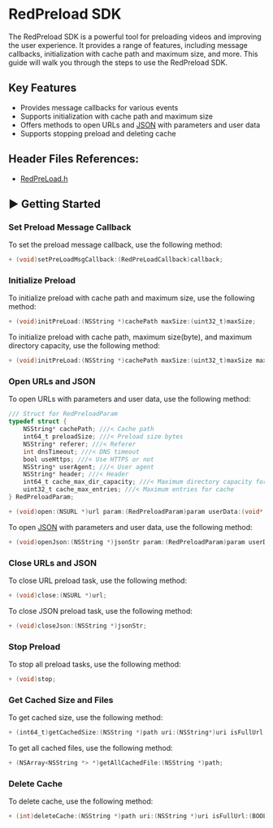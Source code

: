 # RedPreload SDK

The RedPreload SDK is a powerful tool for preloading videos and improving the user experience. It provides a range of features, including message callbacks, initialization with cache path and maximum size, and more. This guide will walk you through the steps to use the RedPreload SDK.

## Key Features

- Provides message callbacks for various events
- Supports initialization with cache path and maximum size
- Offers methods to open URLs and [JSON](../../JSON.md) with parameters and user data
- Supports stopping preload and deleting cache

## Header Files References:

* [RedPreLoad.h](../redplayercore/redplayer/ios/RedPreLoad.h)

## ▶️ Getting Started

### Set Preload Message Callback

To set the preload message callback, use the following method:

```objective-c
+ (void)setPreLoadMsgCallback:(RedPreLoadCallback)callback;
```

### Initialize Preload

To initialize preload with cache path and maximum size, use the following method:

```objective-c
+ (void)initPreLoad:(NSString *)cachePath maxSize:(uint32_t)maxSize;
```

To initialize preload with cache path, maximum size(byte), and maximum directory capacity, use the following method:

```objective-c
+ (void)initPreLoad:(NSString *)cachePath maxSize:(uint32_t)maxSize maxdircapacity:(int64_t)maxdircapacity;
```

### Open URLs and JSON

To open URLs with parameters and user data, use the following method:

```objective-c
/// Struct for RedPreloadParam
typedef struct {
    NSString* cachePath; ///< Cache path
    int64_t preloadSize; ///< Preload size bytes
    NSString* referer; ///< Referer
    int dnsTimeout; ///< DNS timeout
    bool useHttps; ///< Use HTTPS or not
    NSString* userAgent; ///< User agent
    NSString* header; ///< Header
    int64_t cache_max_dir_capacity; ///< Maximum directory capacity for cache
    uint32_t cache_max_entries; ///< Maximum entries for cache
} RedPreloadParam;

+ (void)open:(NSURL *)url param:(RedPreloadParam)param userData:(void* _Nullable)userData;
```

To open [JSON](../../JSON.md) with parameters and user data, use the following method:

```objective-c
+ (void)openJson:(NSString *)jsonStr param:(RedPreloadParam)param userData:(void* _Nullable)userData;
```

### Close URLs and JSON

To close URL preload task, use the following method:

```objective-c
+ (void)close:(NSURL *)url;
```

To close JSON preload task, use the following method:

```objective-c
+ (void)closeJson:(NSString *)jsonStr;
```

### Stop Preload

To stop all preload tasks, use the following method:

```objective-c
+ (void)stop;
```

### Get Cached Size and Files

To get cached size, use the following method:

```objective-c
+ (int64_t)getCachedSize:(NSString *)path uri:(NSString*)uri isFullUrl:(BOOL)isFullUrl;
```

To get all cached files, use the following method:

```objective-c
+ (NSArray<NSString *> *)getAllCachedFile:(NSString *)path;
```

### Delete Cache

To delete cache, use the following method:

```objective-c
+ (int)deleteCache:(NSString *)path uri:(NSString *)uri isFullUrl:(BOOL)isFullUrl;
```

